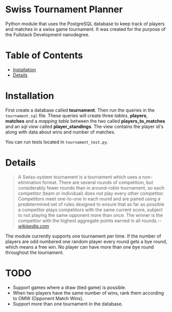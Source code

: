 # Swiss Tournament Planner

Python module that uses the PostgreSQL database to keep track of players and matches in a swiss game tournament.
It was created for the purpose of the Fullstack Development nanodegree.

# Table of Contents

- [Installation](#instalation)
- [Details](#hot_it_works)

# Installation <a id="instalation"></a>

First create a database called **tournament**. Then run the queries in the `tournament.sql` file.
These queries will create three *tables*, **players**,  **matches** and a *mapping table* between the two called **players_to_matches** and an *sql view* called **player_standings**.
The view contains the player id's along with data about wins and number of matches.

You can run tests located in `tournament_test.py`.

# Details



>A Swiss-system tournament is a tournament which uses a non-elimination format. There are several rounds of competition, but considerably fewer rounds than in around-robin tournament, so each competitor (team or individual) does not play every other competitor. Competitors meet one-to-one in each round and are paired using a predetermined set of rules designed to ensure that as far as possible a competitor plays competitors with the same current score, subject to not playing the same opponent more than once. The winner is the competitor with the highest aggregate points earned in all rounds.-- <cite>[wikipedia.com][1]</cite>

[1]:http://en.wikipedia.org/wiki/Swiss-system_tournament

The module currently supports one tournament per time.
If the number of players are odd numbered one random player every round gets a bye round, which means a free win.
No player can have more than one bye round throughout the tournament.

# TODO

- Support games where a draw (tied game) is possible.
- When two players have the same number of wins, rank them according to OMW (Opponent Match Wins).
- Support more than one tournament in the database.
